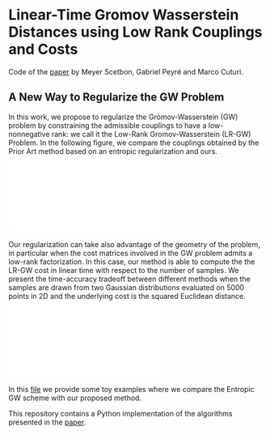 # Linear-Time Gromov Wasserstein Distances using Low Rank Couplings and Costs
Code of the [paper](https://arxiv.org/pdf/2106.01128.pdf) by Meyer Scetbon, Gabriel Peyré and Marco Cuturi.



## A New Way to Regularize the GW Problem
In this work, we propose to regularize the Gromov-Wasserstein (GW) problem by constraining the admissible couplings to have a low-nonnegative rank: we call it the Low-Rank Gromov-Wasserstein (LR-GW) Problem. In the following figure, we compare the couplings obtained by the Prior Art method based on an entropic regularization and ours.
![figure](figures/coupling_plot.pdf)


Our regularization can take also advantage of the geometry of the problem, in particular when the cost matrices involved in the GW problem admits a low-rank factorization. In this case, our method is able to compute the the LR-GW cost in linear time with respect to the number of samples. We present the time-accuracy tradeoff between different methods when the samples are drawn from two Gaussian distributions evaluated on 5000 points in 2D and the underlying cost is the squared Euclidean distance.
![figure](figures/acc_plot.pdf)

In this [file](https://github.com/meyerscetbon/LinearGromov/blob/main/toy_examples.py) we provide some toy examples where we compare the Entropic GW scheme with our proposed method. 

This repository contains a Python implementation of the algorithms presented in the [paper](https://arxiv.org/pdf/2106.01128.pdf).
